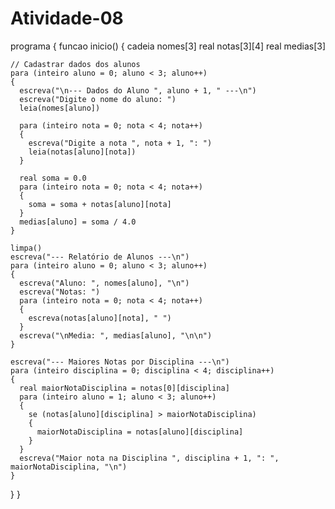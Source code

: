 # Atividade-08

programa {
  funcao inicio()
  {
      cadeia nomes[3]
    real notas[3][4]
    real medias[3]

    // Cadastrar dados dos alunos
    para (inteiro aluno = 0; aluno < 3; aluno++)
    {
      escreva("\n--- Dados do Aluno ", aluno + 1, " ---\n")
      escreva("Digite o nome do aluno: ")
      leia(nomes[aluno])

      para (inteiro nota = 0; nota < 4; nota++)
      {
        escreva("Digite a nota ", nota + 1, ": ")
        leia(notas[aluno][nota])
      }

      real soma = 0.0
      para (inteiro nota = 0; nota < 4; nota++)
      {
        soma = soma + notas[aluno][nota]
      }
      medias[aluno] = soma / 4.0
    }

    limpa()
    escreva("--- Relatório de Alunos ---\n")
    para (inteiro aluno = 0; aluno < 3; aluno++)
    {
      escreva("Aluno: ", nomes[aluno], "\n")
      escreva("Notas: ")
      para (inteiro nota = 0; nota < 4; nota++)
      {
        escreva(notas[aluno][nota], " ")
      }
      escreva("\nMedia: ", medias[aluno], "\n\n")
    }

    escreva("--- Maiores Notas por Disciplina ---\n")
    para (inteiro disciplina = 0; disciplina < 4; disciplina++)
    {
      real maiorNotaDisciplina = notas[0][disciplina]
      para (inteiro aluno = 1; aluno < 3; aluno++)
      {
        se (notas[aluno][disciplina] > maiorNotaDisciplina)
        {
          maiorNotaDisciplina = notas[aluno][disciplina]
        }
      }
      escreva("Maior nota na Disciplina ", disciplina + 1, ": ", maiorNotaDisciplina, "\n")
    }
 
  }
}
